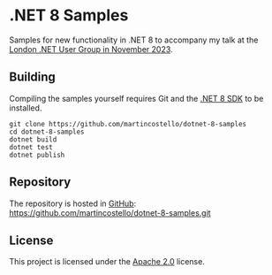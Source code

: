 # .NET 8 Samples

Samples for new functionality in .NET 8 to accompany my talk at the
[London .NET User Group in November 2023](https://www.meetup.com/london-net-user-group/events/297047971/).

## Building

Compiling the samples yourself requires Git and the
[.NET 8 SDK](https://dotnet.microsoft.com/download/dotnet/8.0 "Download the .NET 8 SDK")
to be installed.

```shell
git clone https://github.com/martincostello/dotnet-8-samples
cd dotnet-8-samples
dotnet build
dotnet test
dotnet publish
```

## Repository

The repository is hosted in
[GitHub](https://github.com/martincostello/dotnet-8-samples "This project on GitHub.com"):
<https://github.com/martincostello/dotnet-8-samples.git>

## License

This project is licensed under the
[Apache 2.0](http://www.apache.org/licenses/LICENSE-2.0.txt "The Apache 2.0 license")
license.
